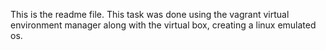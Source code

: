 This is the readme file. This task was done using the vagrant virtual environment manager along with the virtual box, creating a linux emulated os.